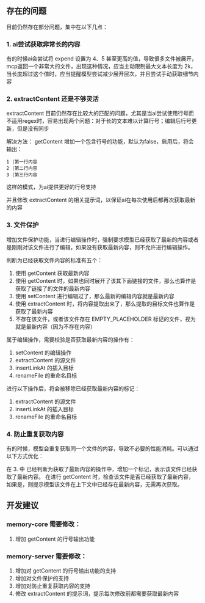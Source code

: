 ## 存在的问题
目前仍然存在部分问题，集中在以下几点：

### 1. ai尝试获取非常长的内容

有的时候ai会尝试将 expend 设置为 4、5 甚至更高的值，导致很多文件被展开，mcp返回一个非常大的文件，出现这种情况，应当主动限制最大文本长度为 2k，当长度超过这个值时，应当提醒模型尝试减少展开层次，并且尝试手动获取细节内容


### 2. extractContent 还是不够灵活

extractContent 目前仍然存在比较大的匹配的问题，尤其是当ai尝试使用行号而不适用regex时，容易出现两个问题：对于长的文本难以计算行号；编辑后行号更新，但是没有同步

解决方法： getContent 增加一个包含行号的功能，默认为false，启用后，将会输出：
```
1 |第一行内容
2 |第二行内容
3 |第三行内容
```

这样的模式，为ai提供更好的行号支持

并且修改 extractContent 的相关提示词，以保证ai在每次使用后都再次获取最新的内容

### 3. 文件保护

增加文件保护功能，当进行编辑操作时，强制要求模型已经获取了最新的内容或者是刚刚对该文件进行了编辑，如果没有获取最新内容，则不允许进行编辑操作。

判断为已经获取文件内容的标准有五个：
1. 使用 getContent 获取最新内容
2. 使用 getContent 时，如果也同时展开了该其下面链接的文件，那么也算作是获取了链接了的文件的最新内容
3. 使用 setContent 进行编辑过了，那么最新的编辑内容就是最新内容
4. 使用 extractContent 时，将内容提取出来了，那么提取的目标文件也算作是获取了最新内容
5. 不存在该文件，或者该文件存在 EMPTY_PLACEHOLDER 标记的文件，视为就是最新内容（因为不存在内容）

属于编辑操作，需要校验是否获取最新内容的操作有：
1. setContent 的编辑操作
2. extractContent 的源文件
3. insertLinkAt 的插入目标
4. renameFile 的重命名目标

进行以下操作后，将会被移除已经获取最新内容的标记：
1. extractContent 的源文件
2. insertLinkAt 的插入目标
3. renameFile 的重命名目标

### 4. 防止重复获取内容

有的时候，模型会重复获取同一个文件的内容，导致不必要的性能消耗。可以通过以下方式优化：

在 3. 中 已经判断为获取了最新内容的操作中，增加一个标记，表示该文件已经获取了最新内容。
在进行 getContent 时，检查该文件是否已经获取了最新内容，如果是，则提示模型该文件在上下文中已经存在最新内容，无需再次获取。


## 开发建议
### memory-core 需要修改：

1. 增加 getContent 的行号输出功能


### memory-server 需要修改：
1. 增加对 getContent 的行号输出功能的支持
2. 增加对文件保护的支持
3. 增加对防止重复获取内容的支持
4. 修改 extractContent 的提示词，提示每次修改前都需要获取最新内容